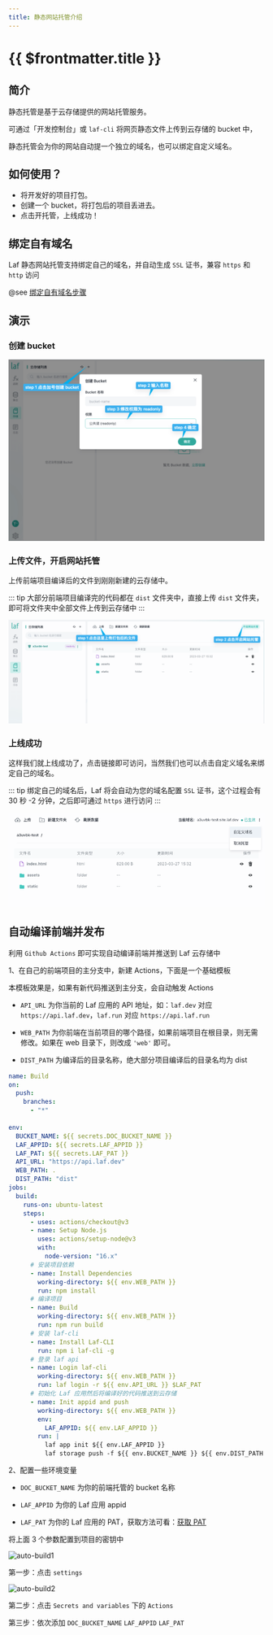 ```yaml
---
title: 静态网站托管介绍
---
```


# {{ $frontmatter.title }}

## 简介

静态托管是基于云存储提供的网站托管服务。

可通过「开发控制台」或 `laf-cli` 将网页静态文件上传到云存储的 bucket 中，

静态托管会为你的网站自动提一个独立的域名，也可以绑定自定义域名。

## 如何使用？

- 将开发好的项目打包。
- 创建一个 bucket，将打包后的项目丢进去。
- 点击开托管，上线成功！

## 绑定自有域名

Laf 静态网站托管支持绑定自己的域名，并自动生成 `SSL` 证书，兼容 `https` 和 `http` 访问

@see [绑定自有域名步骤](#上线成功)

## 演示

### 创建 bucket

![create-bucket](../../doc-images/create-bucket.png)

### 上传文件，开启网站托管

上传前端项目编译后的文件到刚刚新建的云存储中。

::: tip
大部分前端项目编译完的代码都在 `dist` 文件夹中，直接上传 `dist` 文件夹，即可将文件夹中全部文件上传到云存储中
:::

![open-website](../../doc-images/open-website.png)

### 上线成功

这样我们就上线成功了，点击链接即可访问，当然我们也可以点击自定义域名来绑定自己的域名。

::: tip
绑定自己的域名后，Laf 将会自动为您的域名配置 `SSL` 证书，这个过程会有 30 秒 -2 分钟，之后即可通过 `https` 进行访问
:::

![website-hosting](../../doc-images/website-hosting.png)

## 自动编译前端并发布

利用 `Github Actions` 即可实现自动编译前端并推送到 Laf 云存储中

<!-- /guide/cli/#登录 -->

1、在自己的前端项目的主分支中，新建 Actions，下面是一个基础模板

本模板效果是，如果有新代码推送到主分支，会自动触发 Actions

- `API_URL` 为你当前的 Laf 应用的 API 地址，如：`laf.dev` 对应 `https://api.laf.dev`，`laf.run` 对应 `https://api.laf.run`

- `WEB_PATH` 为你前端在当前项目的哪个路径，如果前端项目在根目录，则无需修改。如果在 web 目录下，则改成 `'web'` 即可。

- `DIST_PATH` 为编译后的目录名称，绝大部分项目编译后的目录名均为 dist

```yaml
name: Build
on:
  push:
    branches:
      - "*"

env:
  BUCKET_NAME: ${{ secrets.DOC_BUCKET_NAME }}
  LAF_APPID: ${{ secrets.LAF_APPID }}
  LAF_PAT: ${{ secrets.LAF_PAT }}
  API_URL: "https://api.laf.dev"
  WEB_PATH: .
  DIST_PATH: "dist"
jobs:
  build:
    runs-on: ubuntu-latest
    steps:
      - uses: actions/checkout@v3
      - name: Setup Node.js
        uses: actions/setup-node@v3
        with:
          node-version: "16.x"
      # 安装项目依赖
      - name: Install Dependencies
        working-directory: ${{ env.WEB_PATH }}
        run: npm install
      # 编译项目
      - name: Build
        working-directory: ${{ env.WEB_PATH }}
        run: npm run build
      # 安装 laf-cli
      - name: Install Laf-CLI
        run: npm i laf-cli -g
      # 登录 laf api
      - name: Login laf-cli
        working-directory: ${{ env.WEB_PATH }}
        run: laf login -r ${{ env.API_URL }} $LAF_PAT
      # 初始化 Laf 应用然后将编译好的代码推送到云存储
      - name: Init appid and push
        working-directory: ${{ env.WEB_PATH }}
        env:
          LAF_APPID: ${{ env.LAF_APPID }}
        run: |
          laf app init ${{ env.LAF_APPID }}
          laf storage push -f ${{ env.BUCKET_NAME }} ${{ env.DIST_PATH }}/
```

2、配置一些环境变量

- `DOC_BUCKET_NAME` 为你的前端托管的 bucket 名称

- `LAF_APPID` 为你的 Laf 应用 appid

- `LAF_PAT` 为你的 Laf 应用的 PAT，获取方法可看：[获取 PAT](/guide/cli/#登录)

将上面 3 个参数配置到项目的密钥中

![auto-build1](/doc-images/auto-build1.png)

第一步：点击 `settings`

![auto-build2](/doc-images/auto-build2.png)

第二步：点击 `Secrets and variables` 下的 `Actions`

第三步：依次添加 `DOC_BUCKET_NAME` `LAF_APPID` `LAF_PAT`
